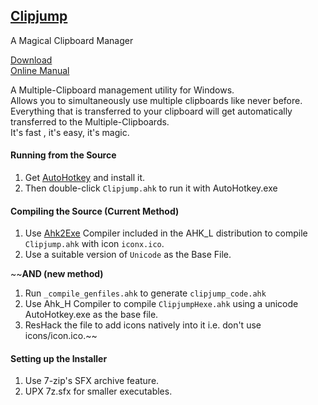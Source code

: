## [Clipjump](http://clipjump.sourceforge.net)
A Magical Clipboard Manager  
  
[Download](https://sourceforge.net/projects/clipjump/files/ClipjumpSetup.exe/download)  
[Online Manual](http://avi-win-tips.blogspot.com/2013/04/clipjump-online-guide.html)
  
A Multiple-Clipboard management utility for Windows.  
Allows you to simultaneously use multiple clipboards like never before.  
Everything that is transferred to your clipboard will get automatically transferred to the Multiple-Clipboards.  
It's fast , it's easy, it's magic.  
  

#### Running from the Source
1. Get [AutoHotkey](http://www.autohotkey.com) and install it.
2. Then double-click `Clipjump.ahk` to run it with AutoHotkey.exe
  
#### Compiling the Source (Current Method)
1. Use [Ahk2Exe](https://github.com/fincs/Ahk2Exe) Compiler included in the AHK_L distribution to compile `Clipjump.ahk` with icon `iconx.ico`.
2. Use a suitable version of `Unicode` as the Base File.  
  
~~**AND (new method)**  
1. Run `_compile_genfiles.ahk` to generate `clipjump_code.ahk`  
2. Use Ahk_H Compiler to compile `ClipjumpHexe.ahk` using a unicode AutoHotkey.exe as the base file.  
3. ResHack the file to add icons natively into it i.e. don't use icons/icon.ico.~~  
  
  
#### Setting up the Installer
1. Use 7-zip's SFX archive feature.  
2. UPX 7z.sfx for smaller executables.  
  